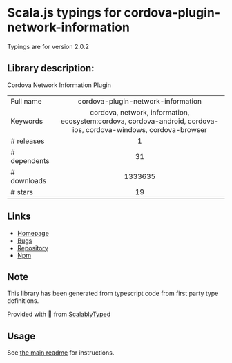 
# Scala.js typings for cordova-plugin-network-information

Typings are for version 2.0.2

## Library description:
Cordova Network Information Plugin

|                    |                 |
| ------------------ | :-------------: |
| Full name          | cordova-plugin-network-information |
| Keywords           | cordova, network, information, ecosystem:cordova, cordova-android, cordova-ios, cordova-windows, cordova-browser |
| # releases         | 1 |
| # dependents       | 31 |
| # downloads        | 1333635 |
| # stars            | 19 |

## Links
- [Homepage](https://github.com/apache/cordova-plugin-network-information#readme)
- [Bugs](https://github.com/apache/cordova-plugin-network-information/issues)
- [Repository](https://github.com/apache/cordova-plugin-network-information)
- [Npm](https://www.npmjs.com/package/cordova-plugin-network-information)
    


## Note
This library has been generated from typescript code from first party type definitions.

Provided with :purple_heart: from [ScalablyTyped](https://github.com/oyvindberg/ScalablyTyped)

## Usage
See [the main readme](../../readme.md) for instructions.


